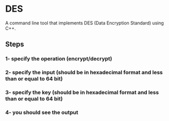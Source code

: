 # DES
A command line tool that implements DES (Data Encryption Standard) using C++.

## Steps
### 1- specify the operation (encrypt/decrypt)
### 2- specify the input (should be in hexadecimal format and less than or equal to 64 bit)
### 3- specify the key (should be in hexadecimal format and less than or equal to 64 bit)
### 4- you should see the output
